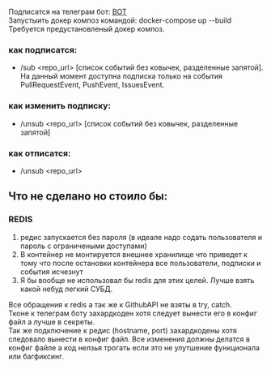 Подписатся на телеграм бот: [BOT](t.me/exsamtest_bot)  
Запустыить докер композ командой: docker-compose up --build  
Требуется предустановленый докер композ.  

### как подписатся:  
 - /sub <repo_url> [список событий без ковычек, разделенные запятой]. На данный момент доступна подписка только на события PullRequestEvent, PushEvent, IssuesEvent.
### как изменить подписку:  
 - /unsub <repo_url> [список событий без ковычек, разделенные запятой]
### как отписатся:  
 - /unsub <repo_url>  
  
  

## Что не сделано но стоило бы:  
### REDIS
  1. редис запускается без пароля (в идеале надо содать пользователя и пароль с ограничеными доступами)
  2. В контейнер не монтируется внешнее хранилище что приведет к тому что после остановки контейнера все пользователи, подписки и события исчезнут
  3. Я бы вообще не использовал бы redis для этих целей. Лучше взять какой небуд легкий СУБД.  

Все обращения к redis а так же к GithubAPI не взяты в try, catch.  
Тконе к телеграм боту захардкоден хотя следует вынести его в конфиг файл а лучше в секреты.  
Так же подключение к редис (hostname, port) захардкодены хотя следовало вынести в конфиг файл. Все изменения должны делатся в конфиг файле а код нелзья трогать если это не улутшение функционала или багфиксинг.  


